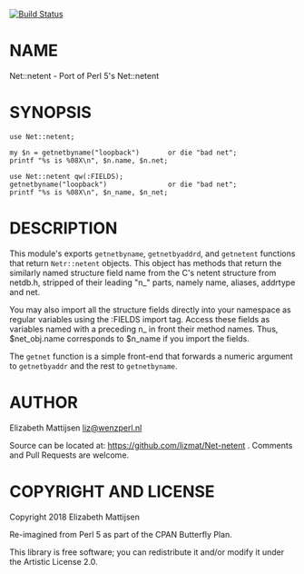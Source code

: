 [![Build Status](https://travis-ci.org/lizmat/Net-netent.svg?branch=master)](https://travis-ci.org/lizmat/Net-netent)

NAME
====

Net::netent - Port of Perl 5's Net::netent

SYNOPSIS
========

    use Net::netent;

    my $n = getnetbyname("loopback")       or die "bad net";
    printf "%s is %08X\n", $n.name, $n.net;

    use Net::netent qw(:FIELDS);
    getnetbyname("loopback")               or die "bad net";
    printf "%s is %08X\n", $n_name, $n_net;

DESCRIPTION
===========

This module's exports `getnetbyname`, `getnetbyaddrd`, and `getnetent` functions that return `Netr::netent` objects. This object has methods that return the similarly named structure field name from the C's netent structure from netdb.h, stripped of their leading "n_" parts, namely name, aliases, addrtype and net.

You may also import all the structure fields directly into your namespace as regular variables using the :FIELDS import tag. Access these fields as variables named with a preceding n_ in front their method names. Thus, $net_obj.name corresponds to $n_name if you import the fields.

The `getnet` function is a simple front-end that forwards a numeric argument to `getnetbyaddr` and the rest to `getnetbyname`.

AUTHOR
======

Elizabeth Mattijsen <liz@wenzperl.nl>

Source can be located at: https://github.com/lizmat/Net-netent . Comments and Pull Requests are welcome.

COPYRIGHT AND LICENSE
=====================

Copyright 2018 Elizabeth Mattijsen

Re-imagined from Perl 5 as part of the CPAN Butterfly Plan.

This library is free software; you can redistribute it and/or modify it under the Artistic License 2.0.

